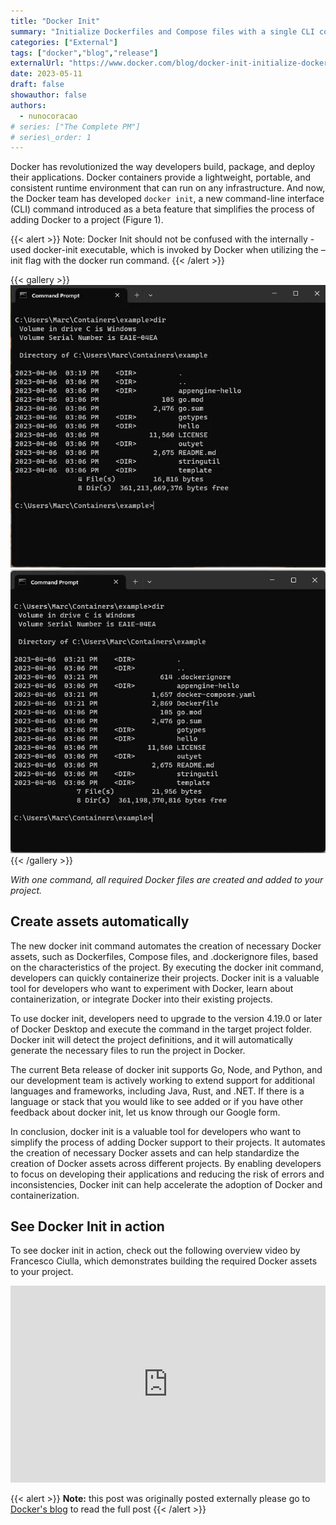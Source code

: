 ```yaml
---
title: "Docker Init"
summary: "Initialize Dockerfiles and Compose files with a single CLI command"
categories: ["External"]
tags: ["docker","blog","release"]
externalUrl: "https://www.docker.com/blog/docker-init-initialize-dockerfiles-and-compose-files-with-a-single-cli-command/"
date: 2023-05-11
draft: false
showauthor: false
authors:
  - nunocoracao
# series: ["The Complete PM"]
# series\_order: 1
---
```


Docker has revolutionized the way developers build, package, and deploy their applications. Docker containers provide a lightweight, portable, and consistent runtime environment that can run on any infrastructure. And now, the Docker team has developed `docker init`, a new command-line interface (CLI) command introduced as a beta feature that simplifies the process of adding Docker to a project (Figure 1).

{{< alert >}}
Note: Docker Init should not be confused with the internally -used docker-init executable, which is invoked by Docker when utilizing the –init flag with the docker run command.
{{< /alert >}}

{{< gallery >}}
  <img src="img/img1.webp" class="grid-w50" />
  <img src="img/img2.webp" class="grid-w50" />
{{< /gallery >}}


*With one command, all required Docker files are created and added to your project.*

## Create assets automatically
The new  docker init command automates the creation of necessary Docker assets, such as Dockerfiles, Compose files, and .dockerignore files, based on the characteristics of the project. By executing the docker init command, developers can quickly containerize their projects. Docker init is a valuable tool for developers who want to experiment with Docker, learn about containerization, or integrate Docker into their existing projects.

To use docker init, developers need to upgrade to the version 4.19.0 or later of Docker Desktop and execute the command in the target project folder. Docker init will detect the project definitions, and it will automatically generate the necessary files to run the project in Docker. 

The current Beta release of docker init supports Go, Node, and Python, and our development team is actively working to extend support for additional languages and frameworks, including Java, Rust, and .NET. If there is a language or stack that you would like to see added or if you have other feedback about docker init, let us know through our Google form.

In conclusion, docker init is a valuable tool for developers who want to simplify the process of adding Docker support to their projects. It automates the creation of necessary Docker assets  and can help standardize the creation of Docker assets across different projects. By enabling developers to focus on developing their applications and reducing the risk of errors and inconsistencies, Docker init can help accelerate the adoption of Docker and containerization.

## See Docker Init in action
To see docker init in action, check out the following overview video by Francesco Ciulla, which demonstrates building the required Docker assets to your project.

<iframe width="100%" height="315" src="https://www.youtube.com/embed/f4cHtDRZv5U" title="YouTube video player" frameborder="0" allow="accelerometer; autoplay; clipboard-write; encrypted-media; gyroscope; picture-in-picture; web-share" allowfullscreen></iframe>

<br/>

{{< alert >}}
**Note:** this post was originally posted externally please go to [Docker's blog](https://www.docker.com/blog/docker-init-initialize-dockerfiles-and-compose-files-with-a-single-cli-command/) to read the full post
{{< /alert >}}

